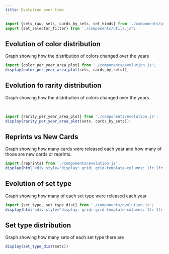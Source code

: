 ```yaml
---
title: Evolution over time
---
```


```js
import {sets_raw, sets, cards_by_sets, set_kinds} from './components/preprocessing.js'
import {set_selector_filter} from './components/utils.js';
```

## Evolution of color distribution
Graph showing how the distribution of colors changed over the years
<!-- ```js
import {color_per_year_bar} from './components/evolution.js';
display(color_per_year_bar(sets, cards_by_sets));
```

```js
// import {color_per_year_bar_plot} from './components/evolution.js';
// display(color_per_year_bar_plot(sets, cards_by_sets));
```

```js
import {color_per_year_area} from './components/evolution.js';
display(color_per_year_area(sets, cards_by_sets));
```

<br> -->

```js
import {color_per_year_area_plot} from './components/evolution.js';
display(color_per_year_area_plot(sets, cards_by_sets));
```

## Evolution fo rarity distribution
Graph showing how the distribution of colors changed over the years
<!-- ```js
import {rarity_per_year_area} from './components/evolution.js';
display(rarity_per_year_area(sets, cards_by_sets));
``` -->

<br>

```js
import {rarity_per_year_area_plot} from './components/evolution.js';
display(rarity_per_year_area_plot(sets, cards_by_sets));
```

## Reprints vs New Cards
Graph showing how many cards were released each year and how many of those are new cards or reprints.
```js
import {reprints} from './components/evolution.js';
display(html`<div style="display: grid; grid-template-columns: 1fr 1fr; column-gap: 20px; row-gap: 20px;">${reprints(sets, cards_by_sets, 'bar')}${reprints(sets, cards_by_sets, 'bar', true)}</div>`)
```

## Evolution of set type
Graph showing how many of each set type were released each year
```js
import {set_type, set_type_dist} from './components/evolution.js';
display(html`<div style="display: grid; grid-template-columns: 1fr 1fr; column-gap: 20px; row-gap: 20px;">${set_type(sets, 'bar')}${set_type(sets, 'bar', true)}</div>`)
```

## Set type distribution
Graph showing how many sets of each set type there are
```js
display(set_type_dist(sets))
```